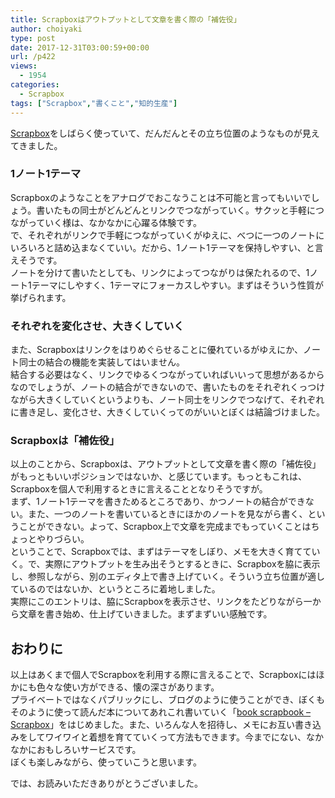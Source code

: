 ```yaml
---
title: Scrapboxはアウトプットとして文章を書く際の「補佐役」
author: choiyaki
type: post
date: 2017-12-31T03:00:59+00:00
url: /p422
views:
  - 1954
categories:
  - Scrapbox
tags: ["Scrapbox","書くこと","知的生産"]
---
```

[Scrapbox][1]をしばらく使っていて、だんだんとその立ち位置のようなものが見えてきました。

### 1ノート1テーマ

Scrapboxのようなことをアナログでおこなうことは不可能と言ってもいいでしょう。書いたもの同士がどんどんとリンクでつながっていく。サクッと手軽につながっていく様は、なかなかに心躍る体験です。  
で、それぞれがリンクで手軽につながっていくがゆえに、べつに一つのノートにいろいろと詰め込まなくていい。だから、1ノート1テーマを保持しやすい、と言えそうです。  
ノートを分けて書いたとしても、リンクによってつながりは保たれるので、1ノート1テーマにしやすく、1テーマにフォーカスしやすい。まずはそういう性質が挙げられます。

### それぞれを変化させ、大きくしていく

また、Scrapboxはリンクをはりめぐらせることに優れているがゆえにか、ノート同士の結合の機能を実装してはいません。  
結合する必要はなく、リンクでゆるくつながっていればいいって思想があるからなのでしょうが、ノートの結合ができないので、書いたものをそれぞれくっつけながら大きくしていくというよりも、ノート同士をリンクでつなげて、それぞれに書き足し、変化させ、大きくしていくってのがいいとぼくは結論づけました。

### Scrapboxは「補佐役」

以上のことから、Scrapboxは、アウトプットとして文章を書く際の「補佐役」がもっともいいポジションではないか、と感じています。もっともこれは、Scrapboxを個人で利用するときに言えることとなりそうですが。  
まず、1ノート1テーマを書きためるところであり、かつノートの結合ができない。また、一つのノートを書いているときにほかのノートを見ながら書く、ということができない。よって、Scrapbox上で文章を完成までもっていくことはちょっとやりづらい。  
ということで、Scrapboxでは、まずはテーマをしぼり、メモを大きく育てていく。で、実際にアウトプットを生み出そうとするときに、Scrapboxを脇に表示し、参照しながら、別のエディタ上で書き上げていく。そういう立ち位置が適しているのではないか、というところに着地しました。  
実際にこのエントリは、脇にScrapboxを表示させ、リンクをたどりながら一から文章を書き始め、仕上げていきました。まずまずいい感触です。

## おわりに

以上はあくまで個人でScrapboxを利用する際に言えることで、Scrapboxにはほかにも色々な使い方ができる、懐の深さがあります。  
プライベートではなくパブリックにし、ブログのように使うことができ、ぼくもそのように使って読んだ本についてあれこれ書いていく「[book scrapbook &#8211; Scrapbox][2]」をはじめました。また、いろんな人を招待し、メモにお互い書き込みをしてワイワイと着想を育てていくって方法もできます。今までにない、なかなかにおもしろいサービスです。  
ぼくも楽しみながら、使っていこうと思います。

では、お読みいただきありがとうございました。

 [1]: https://scrapbox.io/
 [2]: https://scrapbox.io/choiyaki-hondana/